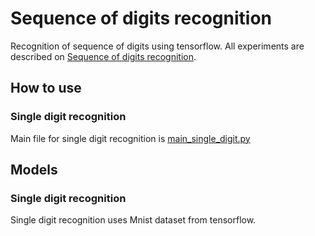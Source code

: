 # Sequence of digits recognition
Recognition of sequence of digits using tensorflow. All experiments are described on [Sequence of digits recognition](http://petr-marek.com/blog/2017/07/05/sequence-digits-recognition/ "Sequence of digits recognition").

## How to use
### Single digit recognition
Main file for single digit recognition is [main_single_digit.py](main_single_digit.py)

## Models
### Single digit recognition
Single digit recognition uses Mnist dataset from tensorflow.

